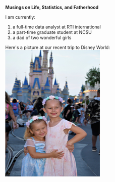 **Musings on Life, Statistics, and Fatherhood**

I am currently:
  1. a full-time data analyst at RTI international  
  2. a part-time graduate student at NCSU  
  3. a dad of two wonderful girls

Here's a picture at our recent trip to Disney World:  
<img src="https://github.com/mikebrad140/mikebrad140.github.io/blob/main/_posts/image0%20(2).jpeg" alt="Disney World" width="300" height="400">
